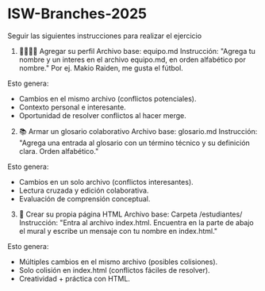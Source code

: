 # ISW-Branches-2025

Seguir las siguientes instrucciones para realizar el ejercicio

1. 🧍‍♂️🧍‍♀️ Agregar su perfil
Archivo base: equipo.md Instrucción: "Agrega tu nombre y un interes en el archivo equipo.md, en orden alfabético por nombre."
Por ej.
Makio Raiden, me gusta el fútbol.

Esto genera:
- Cambios en el mismo archivo (conflictos potenciales).
- Contexto personal e interesante.
- Oportunidad de resolver conflictos al hacer merge.

2. 📚 Armar un glosario colaborativo
Archivo base: glosario.md Instrucción: "Agrega una entrada al glosario con un término técnico y su definición clara. Orden alfabético."

Esto genera:
- Cambios en un solo archivo (conflictos interesantes).
- Lectura cruzada y edición colaborativa.
- Evaluación de comprensión conceptual.

3. 📄 Crear su propia página HTML
Archivo base: Carpeta /estudiantes/ Instrucción: "Entra al archivo index.html. Encuentra en la parte de abajo el mural y escribe un mensaje con tu nombre en index.html."

Esto genera:
- Múltiples cambios en el mismo archivo (posibles colisiones).
- Solo colisión en index.html (conflictos fáciles de resolver).
- Creatividad + práctica con HTML.

